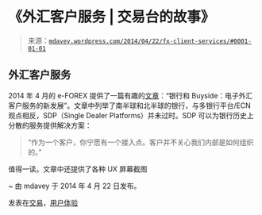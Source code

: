 <!--yml

类别：未分类

日期：2024 年 05 月 18 日 05:50:52

-->

# 《外汇客户服务 | 交易台的故事》

> 来源：[`mdavey.wordpress.com/2014/04/22/fx-client-services/#0001-01-01`](https://mdavey.wordpress.com/2014/04/22/fx-client-services/#0001-01-01)

## 外汇客户服务

2014 年 4 月的 e-FOREX 提供了一篇有趣的[文章](http://e-forex.net/Files/PDFissues/eFX_Q2_2014_LR_b.pdf)：“银行和 Buyside：电子外汇客户服务的新发展”。文章中列举了南半球和北半球的银行，与多银行平台/ECN 观点相反，SDP（Single Dealer Platforms）并未过时。SDP 可以为银行历史上分散的服务提供解决方案：

> “作为一个客户，你宁愿有一个接入点。客户并不关心我们内部是如何组织的。”

值得一读。文章中还提供了各种 UX 屏幕截图

~ 由 mdavey 于 2014 年 4 月 22 日发布。

发表在[交易](https://mdavey.wordpress.com/category/trading/)，[用户体验](https://mdavey.wordpress.com/category/ux/)

